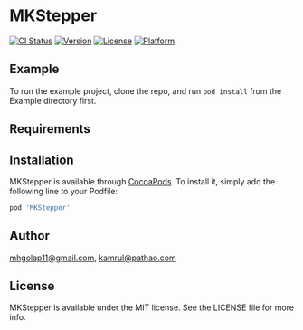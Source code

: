 # MKStepper

[![CI Status](https://img.shields.io/travis/mhgolap11@gmail.com/MKStepper.svg?style=flat)](https://travis-ci.org/mhgolap11@gmail.com/MKStepper)
[![Version](https://img.shields.io/cocoapods/v/MKStepper.svg?style=flat)](https://cocoapods.org/pods/MKStepper)
[![License](https://img.shields.io/cocoapods/l/MKStepper.svg?style=flat)](https://cocoapods.org/pods/MKStepper)
[![Platform](https://img.shields.io/cocoapods/p/MKStepper.svg?style=flat)](https://cocoapods.org/pods/MKStepper)

## Example

To run the example project, clone the repo, and run `pod install` from the Example directory first.

## Requirements

## Installation

MKStepper is available through [CocoaPods](https://cocoapods.org). To install
it, simply add the following line to your Podfile:

```ruby
pod 'MKStepper'
```

## Author

mhgolap11@gmail.com, kamrul@pathao.com

## License

MKStepper is available under the MIT license. See the LICENSE file for more info.
